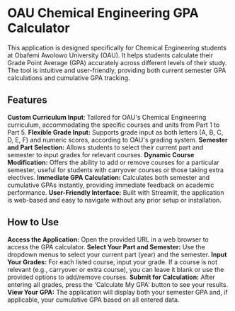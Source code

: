 # OAU Chemical Engineering GPA Calculator
This application is designed specifically for Chemical Engineering students at Obafemi Awolowo University (OAU). It helps students calculate their Grade Point Average (GPA) accurately across different levels of their study. The tool is intuitive and user-friendly, providing both current semester GPA calculations and cumulative GPA tracking.

 ## Features
**Custom Curriculum Input**: Tailored for OAU's Chemical Engineering curriculum, accommodating the specific courses and units from Part 1 to Part 5.
**Flexible Grade Input:** Supports grade input as both letters (A, B, C, D, E, F) and numeric scores, according to OAU's grading system.
**Semester and Part Selection:** Allows students to select their current part and semester to input grades for relevant courses.
**Dynamic Course Modification:** Offers the ability to add or remove courses for a particular semester, useful for students with carryover courses or those taking extra electives.
**Immediate GPA Calculation:** Calculates both semester and cumulative GPAs instantly, providing immediate feedback on academic performance.
**User-Friendly Interface:** Built with Streamlit, the application is web-based and easy to navigate without any prior setup or installation.

## How to Use
**Access the Application:** Open the provided URL in a web browser to access the GPA calculator.
**Select Your Part and Semester:** Use the dropdown menus to select your current part (year) and the semester.
**Input Your Grades:** For each listed course, input your grade. If a course is not relevant (e.g., carryover or extra course), you can leave it blank or use the provided options to add/remove courses.
**Submit for Calculation:** After entering all grades, press the 'Calculate My GPA' button to see your results.
**View Your GPA:** The application will display both your semester GPA and, if applicable, your cumulative GPA based on all entered data.
